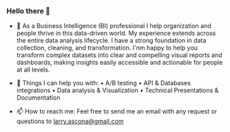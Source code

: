 ### Hello there 👋

- 🌱 As a Business Intelligence (BI) professional I help organization and people thrive in this data-driven world. 
My experience extends across the entire data analysis lifecycle. I have a strong foundation in data collection, cleaning, and transformation. I'nm happy to help you transform complex datasets into clear and compelling visual reports and dashboards, making insights easily accessible and actionable for people at all levels. 

- 💬 Things I can help you with:
  • A/B testing
  • API & Databases integrations
  • Data analysis & Visualization
  • Technical Presentations & Documentation 

- 📫 How to reach me:
Feel free to send me an email with any request or questions to larry.ascona@gmail.com
